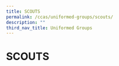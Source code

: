 ```yaml
---
title: SCOUTS
permalink: /ccas/uniformed-groups/scouts/
description: ""
third_nav_title: Uniformed Groups
---
```

# SCOUTS